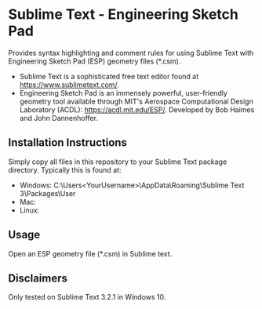 # Sublime Text - Engineering Sketch Pad
Provides syntax highlighting and comment rules for using Sublime Text with Engineering Sketch Pad (ESP) geometry files (\*.csm).

* Sublime Text is a sophisticated free text editor found at https://www.sublimetext.com/.
* Engineering Sketch Pad is an immensely powerful, user-friendly geometry tool available through MIT's Aerospace Computational Design Laboratory (ACDL): https://acdl.mit.edu/ESP/. Developed by Bob Haimes and John Dannenhoffer.

## Installation Instructions
Simply copy all files in this repository to your Sublime Text package directory. Typically this is found at:

* Windows: C:\Users\<YourUsername>\AppData\Roaming\Sublime Text 3\Packages\User
* Mac:
* Linux:

## Usage
Open an ESP geometry file (\*.csm) in Sublime text. 

## Disclaimers
Only tested on Sublime Text 3.2.1 in Windows 10.
